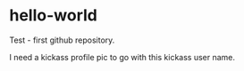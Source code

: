# hello-world
Test - first github repository.

I need a kickass profile pic to go with this kickass user name.

